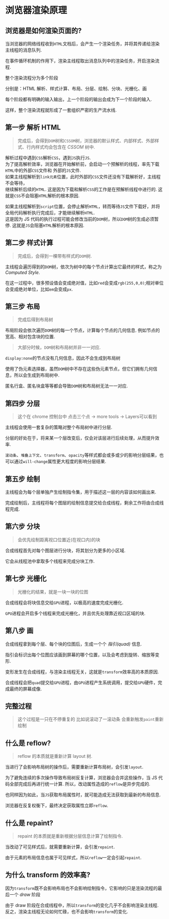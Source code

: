 # 浏览器渲染原理

## 浏览器是如何渲染页面的?

当浏览器的<TText type="warning">网络线程</TText>收到`HTML`文档后，会产生一个渲染任务，并将其传递给渲染主线程的消息队列.

在<TText>事件循环机制</TText>的作用下，<TText>渲染主线程</TText>取出<TText type="warning">消息队列</TText>中的<TText type="info">渲染任务</TText>，开启渲染流程.

整个渲染流程分为多个阶段

分别是：<TText type="danger">HTML 解析、样式计算、布局、分层、绘制、分块、光栅化、画</TText>

每个阶段都有明确的输入输出，上一个阶段的输出会成为下一个阶段的输入.

这样，整个渲染流程就形成了一套组织严密的生产流水线.

<PicViewer title="渲染流水线" src="/assets/browser/render-1.jpg" alt=""/>

## 第一步 **解析 HTML**

> 完成后，会得到`DOM`树和`CSSOM`树，浏览器的<TText>默认样式</TText>、<TText>内部样式</TText>、<TText>外部样式</TText>、<TText>行内样式</TText>均会包含在 _CSSOM_ 树中.

<PicViewer title="解析 HTML - Parse HTML" src="/assets/browser/render-2.jpg" alt="解析html"/>

<PicViewer title="HTML 解析过程中遇到 CSS 代码怎么办? " src="/assets/browser/render-5.jpg" alt="解析中遇到css"/>

<TText type="warning">解析过程中</TText>遇到`CSS`解析`CSS`，遇到`JS`执行`JS`.  
为了提高解析效率，浏览器在<TText>开始解析前</TText>，会启动一个<TText type="danger">预解析的线程</TText>，率先下载`HTML`中的外部`CSS`文件和 外部的`JS`文件.  
如果主线程解析到`link元素`位置，此时外部的`CSS`文件还没有下载解析好，主线程<TText type="danger">不会等待</TText>，  
继续解析后续的`HTML`. 这是因为下载和解析`CSS`的工作是在预解析线程中进行的. 这就是`CSS`不会阻塞`HTML`解析的根本原因.

<PicViewer title="HTML 解析过程中遇到 JS 代码怎么办? " src="/assets/browser/render-6.jpg" alt="解析过程中遇到 JS"/>

如果主线程解析到`script`位置，会停止解析`HTML`，转而等待`JS`文件下载好，并将全局代码解析执行完成后，才能继续解析`HTML`.  
这是因为 JS 代码的执行过程<TText type="warning">可能会</TText>修改当前的`DOM`树，所以`DOM`树的生成<TText type="danger">必须暂停</TText>. 这就是`JS`会阻塞`HTML`解析的根本原因.

<PicViewer title="解析 HTML | Document Object Model " src="/assets/browser/render-3.jpg" alt=""/>

<PicViewer title="解析 HTML | CSS Object Model " src="/assets/browser/render-4.jpg" alt=""/>

## 第二步 **样式计算**

> 完成后，会得到一棵带有样式的`DOM`树.

<PicViewer title="样式计算 - Recalculate Style" src="/assets/browser/render-7.jpg" alt=""/>

主线程会遍历得到的`DOM`树，依次为树中的每个节点计算出它最终的样式，称之为 _Computed Style_.

在这一过程中，很多预设值会变成绝对值，比如`red`会变成`rgb(255,0,0)`;相对单位会变成绝对单位，比如`em`会变成`px`.

## 第三步 **布局**

> 完成后得到布局树

<PicViewer title="布局 - Layout" src="/assets/browser/render-8.jpg" alt=""/>

布局阶段会依次遍历`DOM`树的每一个节点，计算每个节点的几何信息. 例如节点的宽高、相对包含块的位置.

> 大部分时候，`DOM`树和布局树并非一一对应.

<PicViewer title="布局 | DOM 树 和 Layout 树" src="/assets/browser/render-9.jpg" alt="display:none"/>

`display:none`的节点没有几何信息，因此不会生成到布局树

<PicViewer title="布局 | DOM 树 和 Layout 树" src="/assets/browser/render-10.jpg" alt="::before"/>

使用了伪元素选择器，虽然`DOM`树中不存在这些伪元素节点，但它们拥有几何信息，所以会生成到布局树中.

<PicViewer title="布局 | DOM 树 和 Layout 树" src="/assets/browser/render-11.jpg" alt="匿名盒子"/>

匿名行盒、匿名块盒等等都会导致`DOM`树和布局树无法一一对应.

## 第四步 **分层**

> 这个在 chrome 控制台中 点击<TText type="warning">三个点 -> more tools -> Layers</TText>可以看到

<PicViewer title="分层 - Layer" src="/assets/browser/render-12.jpg" alt=""/>

主线程会使用一套复杂的策略对整个布局树中进行分层.

分层的好处在于，将来某一个层改变后，仅会对该层进行后续处理，从而提升效率.

`滚动条`、`堆叠上下文`、`transform`、`opacity`等样式都会或多或少的影响分层结果，也可以通过`will-change`属性更大程度的影响分层结果.

## 第五步 **绘制**

<PicViewer title="绘制 - Paint" src="/assets/browser/render-13.jpg" alt=""/>

主线程会为每个层单独产生绘制指令集，用于描述这一层的内容该如何画出来.

<PicViewer title="绘制 | 合成线程" src="/assets/browser/render-14.jpg" alt=""/>

完成绘制后，主线程将每个图层的绘制信息提交给合成线程，剩余工作将由合成线程完成.

## 第六步 **分块**

> 会优先绘制距离视口位置近(在视口内)的块

<PicViewer title="分块 - Tiling" src="/assets/browser/render-15.jpg" alt=""/>

合成线程首先对每个图层进行分块，将其划分为更多的小区域.

<PicViewer title="分块 | 多个线程同时进⾏" src="/assets/browser/render-16.jpg" alt=""/>

它会从线程池中拿取多个线程来完成分块工作.

## 第七步 **光栅化**

> 光栅化的结果，就是一块一块的位图

<PicViewer title="光栅化 - Raster" src="/assets/browser/render-17.jpg" alt=""/>

合成线程会将块信息交给`GPU`进程，以极高的速度完成光栅化.

<PicViewer title="光栅化 | GPU 加速" src="/assets/browser/render-18.jpg" alt=""/>

`GPU`进程会开启多个线程来完成光栅化，并且优先处理靠近视口区域的块.

## 第八步 **画**

<PicViewer title="画 - Draw" src="/assets/browser/render-19.jpg" alt=""/>

合成线程拿到每个层、每个块的位图后，生成一个个 _指引(quad)_ 信息.

指引会标识出每个位图应该画到屏幕的哪个位置，以及会考虑到旋转、缩放等变形.

变形发生在合成线程，与渲染主线程无关，这就是`transform`效率高的本质原因.

合成线程会把`quad`提交给`GPU`进程，由`GPU`进程产生系统调用，提交给`GPU`硬件，完成最终的屏幕成像.

## 完整过程

> 这个过程是一只在不停重复的 比如说滚动了一滚动条 会重新触发`paint`重新绘制

<PicViewer title="完整过程" src="/assets/browser/render-20.jpg" alt=""/>

## 什么是 reflow?

> reflow 的本质就是重新计算 layout 树.

<PicViewer title="什么是 reflow?" src="/assets/browser/render-21.jpg" alt=""/>

当进行了会影响布局树的操作后，需要重新计算布局树，会引发`layout`.

为了避免连续的多次操作导致布局树反复计算，浏览器会合并这些操作，当 JS 代码全部完成后再进行统一计算. 所以，改动属性造成的`reflow`是异步完成的.

也同样因为如此，当`JS`获取布局属性时，就可能造成无法获取到最新的布局信息.

浏览器在反复权衡下，最终决定获取属性立即`reflow`.

## 什么是 repaint?

> repaint 的本质就是重新根据分层信息计算了绘制指令.

<PicViewer title="什么是 repaint?" src="/assets/browser/render-22.jpg" alt=""/>

当改动了可见样式后，就需要重新计算，会引发`repaint`.

由于元素的布局信息也属于可见样式，所以`reflow`一定会引起`repaint`.

## 为什么 transform 的效率高?

<PicViewer title="为什么 transform 的效率高?" src="/assets/browser/render-23.jpg" alt=""/>

因为`transform`既不会影响布局也不会影响绘制指令，它影响的只是渲染流程的最后一个 _draw_ 阶段

<PicViewer title="draw 阶段" src="/assets/browser/render-12.jpg" alt=""/>

由于 draw 阶段在合成线程中，所以`transform`的变化几乎不会影响渲染主线程. 反之，渲染主线程无论如何忙碌，也不会影响`transform`的变化.
